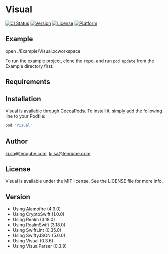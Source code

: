 # Visual

[![CI Status](https://img.shields.io/travis/kj.sa@tenqube.com/Visual.svg?style=flat)](https://travis-ci.org/kj.sa@tenqube.com/Visual)
[![Version](https://img.shields.io/cocoapods/v/Visual.svg?style=flat)](https://cocoapods.org/pods/Visual)
[![License](https://img.shields.io/cocoapods/l/Visual.svg?style=flat)](https://cocoapods.org/pods/Visual)
[![Platform](https://img.shields.io/cocoapods/p/Visual.svg?style=flat)](https://cocoapods.org/pods/Visual)

## Example

open ./Example/Visual.xcworkspace

To run the example project, clone the repo, and run `pod update` from the Example directory first.

## Requirements

## Installation

Visual is available through [CocoaPods](https://cocoapods.org). To install
it, simply add the following line to your Podfile:

```ruby
pod 'Visual'
```

## Author

kj.sa@tenqube.com, kj.sa@tenqube.com

## License

Visual is available under the MIT license. See the LICENSE file for more info.

## Version
- Using Alamofire (4.9.0)
- Using CryptoSwift (1.0.0)
- Using Realm (3.18.0)
- Using RealmSwift (3.18.0)
- Using SwiftLint (0.35.0)
- Using SwiftyJSON (5.0.0)
- Using Visual (0.3.6)
- Using VisualParser (0.3.9)
